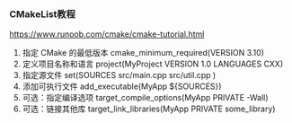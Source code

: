 ### CMakeList教程
https://www.runoob.com/cmake/cmake-tutorial.html


1. 指定 CMake 的最低版本
cmake_minimum_required(VERSION 3.10)
2. 定义项目名称和语言
project(MyProject VERSION 1.0 LANGUAGES CXX)
3. 指定源文件
set(SOURCES
    src/main.cpp
    src/util.cpp
)
4. 添加可执行文件
add_executable(MyApp ${SOURCES})
5. 可选：指定编译选项
target_compile_options(MyApp PRIVATE -Wall)
6. 可选：链接其他库
target_link_libraries(MyApp PRIVATE some_library)
